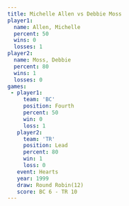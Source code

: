 ```yaml
---
title: Michelle Allen vs Debbie Moss
player1:               
  name: Allen, Michelle
  percent: 50          
  wins: 0              
  losses: 1            
player2:               
  name: Moss, Debbie   
  percent: 80          
  wins: 1              
  losses: 0            
games:
 - player1:          
     team: 'BC'      
     position: Fourth
     percent: 50     
     win: 0          
     loss: 1         
   player2:        
     team: 'TR'    
     position: Lead
     percent: 80   
     win: 1        
     loss: 0       
   event: Hearts        
   year: 1999           
   draw: Round Robin(12)
   score: BC 6 - TR 10  
---
```

